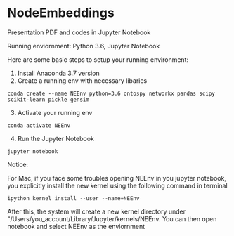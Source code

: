 # NodeEmbeddings

Presentation PDF and codes in Jupyter Notebook 

Running enviornment: Python 3.6, Jupyter Notebook

Here are some basic steps to setup your running environment:

1. Install Anaconda 3.7 version
2. Create a running env with necessary libaries
```
conda create --name NEEnv python=3.6 ontospy networkx pandas scipy scikit-learn pickle gensim
```
3. Activate your running env
```
conda activate NEEnv
```
4. Run the Jupyter Notebook
```
jupyter notebook
```

Notice:

For Mac, if you face some troubles opening NEEnv in you jupyter notebook, you explicitly install the new kernel using the following command in terminal

```
ipython kernel install --user --name=NEEnv
```
After this, the system will create a new kernel directory under "/Users/you_account/Library/Jupyter/kernels/NEEnv. You can then open notebook and select NEEnv as the enviornment



